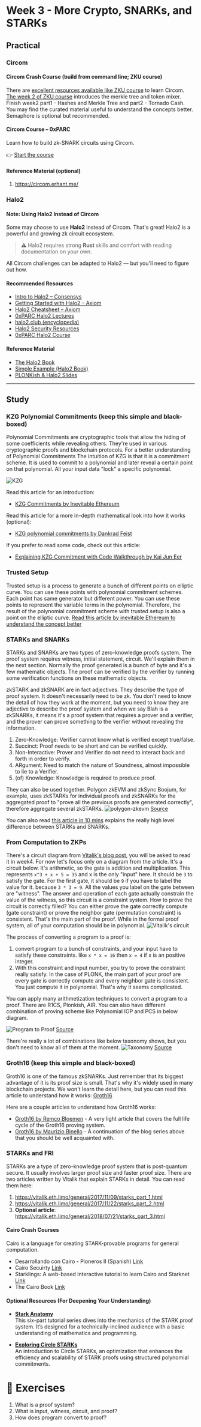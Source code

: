 # Week 3 - More Crypto, SNARKs, and STARKs

## Practical
### Circom
#### Circom Crash Course (build from command line; ZKU course)

There are [excellent resources available like ZKU course](https://zku.gnomio.com/) to learn Circom. [The week 2 of ZKU course](https://zku.gnomio.com/mod/assign/view.php?id=119) introduces the merkle tree and token mixer. Finish week2 part1 - Hashes and Merkle Tree and part2 - Tornado Cash. You may find the curated material useful to understand the concepts better. Semaphore is optional but recommended.

#### Circom Course – 0xPARC

Learn how to build zk-SNARK circuits using Circom.

👉 [Start the course](https://learn.0xparc.org/circom/)

#### Reference Material (optional)

1. https://circom.erhant.me/

### Halo2

#### Note: Using Halo2 Instead of Circom

Some may choose to use **Halo2** instead of Circom. That's great! Halo2 is a powerful and growing zk circuit ecosystem.

> ⚠️ Halo2 requires strong **Rust** skills and comfort with reading documentation on your own.

All Circom challenges can be adapted to Halo2 — but you'll need to figure out how.

#### Recommended Resources

- [Intro to Halo2 – Consensys](https://consensys.io/diligence/blog/2023/07/endeavors-into-the-zero-knowledge-halo2-proving-system/)
- [Getting Started with Halo2 – Axiom](https://docs.axiom.xyz/zero-knowledge-proofs/getting-started-with-halo2)
- [Halo2 Cheatsheet – Axiom](https://hackmd.io/@axiom/HyoXzD7Zh)
- [0xPARC Halo2 Lectures](https://learn.0xparc.org/materials/halo2/learning-group-1/introduction)
- [halo2.club (encyclopedia)](https://halo2.club/)
- [Halo2 Security Resources](https://halo2.zksecurity.xyz/)
- [0xPARC Halo2 Course](https://learn.0xparc.org/halo2/)

#### Reference Material

- [The Halo2 Book](https://zcash.github.io/halo2/)
- [Simple Example (Halo2 Book)](https://zcash.github.io/halo2/user/simple-example.html)
- [PLONKish & Halo2 Slides](https://docs.google.com/presentation/d/1UpMo2Ze5iwzpwICPoKkeT04-xGFRp7ZzVPhgnidr-vs/edit#slide=id.p)
****

## Study

### KZG Polynomial Commitments (keep this simple and black-boxed)

Polynomial Commitments are cryptographic tools that allow the hiding of some coefficients while revealing others. They're used in various cryptographic proofs and blockchain protocols. For a better understanding of Polynomial Commitments
The intuition of KZG is that it is a commitment scheme. It is used to commit to a polynomial and later reveal a certain point on that polynomial. All your input data "lock" a specific polynomial.

![KZG](./assets/polynomial-commitments-1.jpeg)

Read this article for an introduction:
- [KZG Commitments by Inevitable Ethereum](https://www.inevitableeth.com/home/concepts/kzg-commitment)

Read this article for a more in-depth mathematical look into how it works (optional):
- [KZG polynomial commitments by Dankrad Feist](https://dankradfeist.de/ethereum/2020/06/16/kate-polynomial-commitments.html)

If you prefer to read some code, check out this article:
- [Explaining KZG Commitment with Code Walkthrough by Kai Jun Eer](https://kaijuneer.medium.com/explaining-kzg-commitment-with-code-walkthrough-216638a620c9)

### Trusted Setup

Trusted setup is a process to generate a bunch of different points on elliptic curve. You can use these points with polynomial commitment schemes. Each point has same generator but different power. You can use these points to represent the variable terms in the polynomial. Therefore, the result of the polynomial commitment scheme with trusted setup is also a point on the elliptic curve. [Read this article by inevitable Ethereum to understand the concept better](https://www.inevitableeth.com/en/home/concepts/pcs-trusted-setup)

### STARKs and SNARKs

STARKs and SNARKs are two types of zero-knowledge proofs system. The proof system requires witness, initial statement, circuit. We'll explain them in the next section. Normally the proof generated is a bunch of byte and it's a few mathematic objects. The proof can be verified by the verifier by running some verification functions on these mathematic objects.

zkSTARK and zkSNARK are in fact adjectives. They describe the type of proof system. It doesn't necessarily need to be zk. You don't need to know the detail of how they work at the moment, but you need to know they are adjective to describe the proof system and when we say Blah is a zkSNARKs, it means it's a proof system that requires a prover and a verifier, and the prover can prove something to the verifier without revealing the information.

1. Zero-Knowledge: Verifier cannot know what is verified except true/false.
2. Succinct: Proof needs to be short and can be verified quickly.
3. Non-Interactive: Prover and Verifier do not need to interact back and forth in order to verify.
4. ARgument: Need to match the nature of Soundness, almost impossible to lie to a Verifier.
5. (of) Knowledge: Knowledge is required to produce proof.

They can also be used together. Polygon zkEVM and zkSync Boojum, for example, uses zkSTARKs for individual proofs and zkSNARKs for the aggregated proof to "prove all the previous proofs are generated correctly", therefore aggregate several zkSTARKs.
![polygon-zkevm](./assets/polygon-zkevm.png)
[Source](https://docs.polygon.technology/zkEVM/architecture/)

You can also read [this article in 10 mins](https://medium.com/@ramsesfv/starks-vs-snarks-d2e09c4e6069) explains the really high level difference between STARKs and SNARKs.

### From Computation to ZKPs

There's a circuit diagram from [Vitalik's blog post](https://vitalik.eth.limo/general/2019/09/22/plonk.html), you will be asked to read it in week4. For now let's focus only on a diagram from the article. It's a circuit below. It's arithmetic, so the gate is addition and multiplication. This represents `x^3 + x + 5 = 35` and x is the only "input" here. It should be `3` to satisfy the gate. For the first gate, it should be `9` if you have to label the value for it. because `3 * 3 = 9`. All the values you label on the gate between are "witness". The answer and operation of each gate actually constrain the value of the witness, so this circuit is a constraint system. How to prove the circuit is correctly filled? You can either prove the gate correctly compute (gate constraint) or prove the neighbor gate (permutation constraint) is consistent. That's the main part of the proof. While in the formal proof system, all of your computation should be in polynomial.
![Vitalik's circuit](./assets/vitalik-circuit.png)

The process of converting a program to a proof is:

1. convert program to a bunch of constraints, and your input have to satisfy these constraints. like `x * x = 16` then `x = 4` if x is an positive integer.
2. With this constraint and input number, you try to prove the constraint really satisfy. In the case of PLONK, the main part of your proof are every gate is correctly compute and every neighbor gate is consistent. You just compute it in polynomial. That's why it seems complicated.

You can apply many arithmetization techniques to convert a program to a proof. There are R1CS, Plonkish, AIR. You can also have different combination of proving scheme like Polynomial IOP and PCS in below diagram.

![Program to Proof](./assets/program-to-proof.png)
[Source](https://rdi.berkeley.edu/zk-learning/assets/lecture14.pdf)

There're really a lot of combinations like below taxonomy shows, but you don't need to know all of them at the moment.
![Taxonomy](./assets/taxonomy.png)
[Source](https://people.cs.georgetown.edu/jthaler/ProofsArgsAndZK.pdf)

### Groth16 (keep this simple and black-boxed)

Groth16 is one of the famous zkSNARKs. Just remember that its biggest advantage of it is its proof size is small. That's why it's widely used in many blockchain projects. We won't learn the detail here, but you can read this article to understand how it works:
[Groth16](https://www.zeroknowledgeblog.com/index.php/groth16)

Here are a couple articles to understand how Groth16 works:

- [Groth16 by Remco Bloemen](https://xn--2-umb.com/22/groth16/) - A very light article that covers the full life cycle of the Groth16 proving system.
- [Groth16 by Maurizio Binello](http://www.zeroknowledgeblog.com/index.php/groth16) - A continuation of the blog series above that you should be well acquainted with.

### STARKs and FRI

STARKs are a type of zero-knowledge proof system that is post-quantum secure. It usually involves larger proof size and faster proof size. There are two articles written by Vitalik that explain STARKs in detail. You can read them here:
1. https://vitalik.eth.limo/general/2017/11/09/starks_part_1.html
2. https://vitalik.eth.limo/general/2017/11/22/starks_part_2.html
3. **Optional article**: https://vitalik.eth.limo/general/2018/07/21/starks_part_3.html

####  Cairo Crash Courses 
Cairo is a language for creating STARK-provable programs for general computation.
- Desarrollando con Cairo - Pioneros II (Spanish) [Link](https://www.youtube.com/watch?v=aHq4Dy34xVY&list=PLW8Uh7eP7jbSwtj4NZGFLjGglsi2nCysF&index=2)
- Cairo Secuirty [Link](https://foundation.extropy.io/articles/cairo-security-unlocked.html)
- Starklings: A web-based interactive tutorial to learn Cairo and Starknet [Link](https://starklings.app/)
- The Cairo Book [Link](https://book.cairo-lang.org/)

####  Optional Resources (For Deepening Your Understanding)

- **[Stark Anatomy](https://aszepieniec.github.io/stark-anatomy/)**  
  This six-part tutorial series dives into the mechanics of the STARK proof system. It’s designed for a technically-inclined audience with a basic understanding of mathematics and programming.

- **[Exploring Circle STARKs](https://vitalik.eth.limo/general/2024/07/23/circlestarks.html)**  
  An introduction to Circle STARKs, an optimization that enhances the efficiency and scalability of STARK proofs using structured polynomial commitments.


# 💪 Exercises

1. What is a proof system?
2. What is input, witness, circuit, and proof? 
3. How does program convert to proof?

